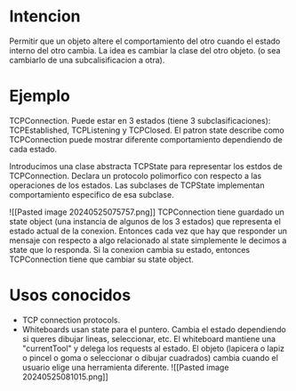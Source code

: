 # Intencion
Permitir que un objeto altere el comportamiento del otro cuando el estado interno del otro cambia. La idea es cambiar la clase del otro objeto. (o sea cambiarlo de una subcalisificacion a otra).

# Ejemplo
TCPConnection. Puede estar en 3 estados (tiene 3 subclasificaciones): TCPEstablished, TCPListening y TCPClosed. 
El patron state describe como TCPConnection puede mostrar diferente comportamiento dependiendo de cada estado. 

Introducimos una clase abstracta TCPState para representar los estdos de TCPConnection. Declara un protocolo polimorfico con respecto a las operaciones de los estados. Las subclases de TCPState implementan comportamiento especifico de esa subclase.

![[Pasted image 20240525075757.png]]
TCPConnection tiene guardado un state object (una instancia de algunos de los 3 estados) que representa el estado actual de la conexion.
Entonces cada vez que hay que responder un mensaje con respecto a algo relacionado al state simplemente le decimos a state que lo responda. 
Si la conexion cambia su estado, entonces TCPConnection tiene que cambiar su state object. 

# Usos conocidos
- TCP connection protocols.
- Whiteboards usan state para el puntero. Cambia el estado dependiendo si queres dibujar lineas, seleccionar, etc. El whiteboard mantiene una "currentTool" y delega los requests al estado. El objeto (lapicera o lapiz o pincel o goma o seleccionar o dibujar cuadrados) cambia cuando el usuario elige una herramienta diferente.
  ![[Pasted image 20240525081015.png]]
  
